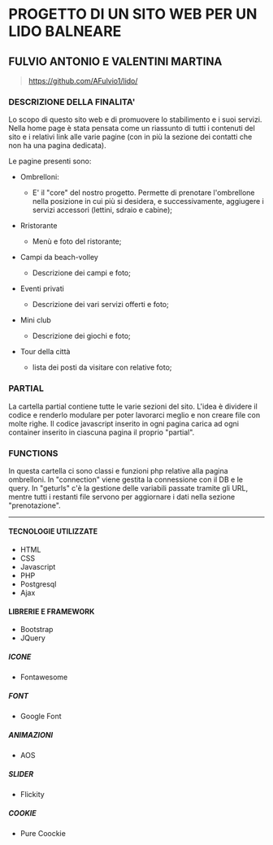 # PROGETTO DI UN SITO WEB PER UN LIDO BALNEARE

## FULVIO ANTONIO E VALENTINI MARTINA

> <https://github.com/AFulvio1/lido/>

### DESCRIZIONE DELLA FINALITA'

Lo scopo di questo sito web e di promuovere lo stabilimento e i suoi servizi. Nella home page è stata pensata come un riassunto di tutti i contenuti del sito e i relativi link alle varie pagine (con in più la sezione dei contatti che non ha una pagina dedicata).

Le pagine presenti sono:

- Ombrelloni:
  - E' il "core" del nostro progetto. Permette di prenotare l'ombrellone nella posizione in cui più si desidera, e successivamente, aggiugere i servizi accessori (lettini, sdraio e cabine);

- Rristorante
  - Menù e foto del ristorante;

- Campi da beach-volley
  - Descrizione dei campi e foto;

- Eventi privati
  - Descrizione dei vari servizi offerti e foto;

- Mini club
  - Descrizione dei giochi e foto;

- Tour della città
  - lista dei posti da visitare con relative foto;

### PARTIAL

La cartella partial contiene tutte le varie sezioni del sito. L'idea è dividere il codice e renderlo modulare per poter lavorarci meglio e non creare file con molte righe. Il codice javascript inserito in ogni pagina carica ad ogni container inserito in ciascuna pagina il proprio "partial".

### FUNCTIONS

In questa cartella ci sono classi e funzioni php relative alla pagina ombrelloni. In "connection" viene gestita la connessione con il DB e le query. In "geturls" c'è la gestione delle variabili passate tramite gli URL, mentre tutti i restanti file servono per aggiornare i dati nella sezione "prenotazione".

---

#### TECNOLOGIE UTILIZZATE

- HTML
- CSS
- Javascript
- PHP
- Postgresql
- Ajax

#### LIBRERIE E FRAMEWORK

- Bootstrap
- JQuery

##### ICONE

- Fontawesome

##### FONT

- Google Font

##### ANIMAZIONI

- AOS

##### SLIDER

- Flickity

##### COOKIE

- Pure Coockie
